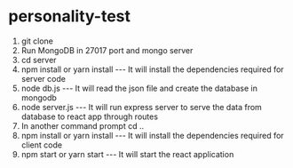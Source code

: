 # personality-test

1. git clone <repo>
2. Run MongoDB in 27017 port and mongo server
3. cd server
4. npm install or yarn install --- It will install the dependencies required for server code
5. node db.js --- It will read the json file and create the database in mongodb
6. node server.js --- It will run express server to serve the data from database to react app through routes
7. In another command prompt cd ..
8. npm install or yarn install --- It will install the dependencies required for client code
9. npm start or yarn start --- It will start the react application
